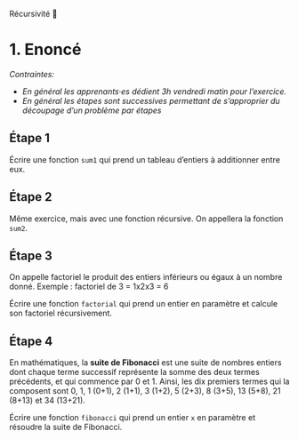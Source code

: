 Récursivité 🔁

# 1. Enoncé

*Contraintes:* 

- *En général les apprenants·es dédient 3h vendredi matin pour l’exercice.*
- *En général les étapes sont successives permettant de s’approprier du découpage d’un problème par étapes*

## Étape 1

Écrire une fonction `sum1` qui prend un tableau d’entiers à additionner entre eux.

## Étape 2

Même exercice, mais avec une fonction récursive. On appellera la fonction `sum2`.

## Étape 3

On appelle factoriel le produit des entiers inférieurs ou égaux à un nombre donné.
Exemple : factoriel de 3 = 1x2x3 = 6

Écrire une fonction `factorial` qui prend un entier en paramètre et calcule son factoriel récursivement.

## **Étape 4**

En mathématiques, la **suite de Fibonacci** est une suite de nombres entiers dont chaque terme successif représente la somme des deux termes précédents, et qui commence par 0 et 1. Ainsi, les dix premiers termes qui la composent sont 0, 1, 1 (0+1), 2 (1+1), 3 (1+2), 5 (2+3), 8 (3+5), 13 (5+8), 21 (8+13) et 34 (13+21).

Écrire une fonction `fibonacci` qui prend un entier `x` en paramètre et résoudre la suite de Fibonacci.